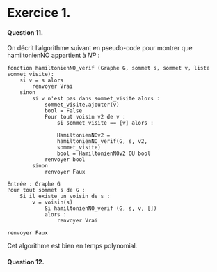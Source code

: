 # Exercice 1.
#### Question 11.
On décrit l’algorithme suivant en pseudo-code pour montrer que hamiltonienNO appartient à $NP$ : 
```
fonction hamiltonienNO_verif (Graphe G, sommet s, sommet v, liste sommet_visite):
	si v = s alors
		renvoyer Vrai
	sinon
		si v n'est pas dans sommet_visite alors :
			sommet_visite.ajouter(v)
			bool = False
			Pour tout voisin v2 de v : 
				si sommet_visite == [v] alors : 
					
				HamiltonienNOv2 = 
				hamiltonienNO_verif(G, s, v2, 
				sommet_visite)
				bool = HamiltonienNOv2 OU bool
			renvoyer bool
		sinon
			renvoyer Faux
```


```
Entrée : Graphe G
Pour tout sommet s de G : 
	Si il existe un voisin de s :
		v = voisin(s)
			Si hamiltonienNO_verif (G, s, v, []) 
			alors : 
				renvoyer Vrai

renvoyer Faux

```
Cet algorithme est bien en temps polynomial. 

#### Question 12.
